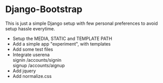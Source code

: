 Django-Bootstrap
================
This is just a simple Django setup with few personal preferences to avoid setup hassle everytime.

- Setup the MEDIA, STATIC and TEMPLATE PATH
- Add a simple app "experiment", with templates
- Add some test files
- Integrate userena  
    signin /accounts/signin  
    signup /accounts/aignup 
- Add jquery
- Add normalize.css
